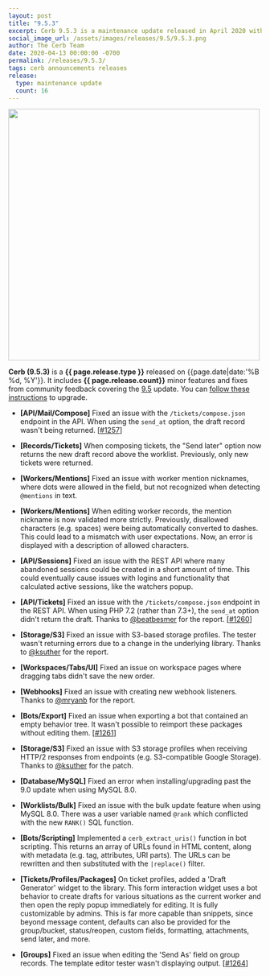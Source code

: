 ```yaml
---
layout: post
title: "9.5.3"
excerpt: Cerb 9.5.3 is a maintenance update released in April 2020 with 16 minor features and fixes from community feedback.
social_image_url: /assets/images/releases/9.5/9.5.3.png
author: The Cerb Team
date: 2020-04-13 00:00:00 -0700
permalink: /releases/9.5.3/
tags: cerb announcements releases
release:
  type: maintenance update
  count: 16
---
```


<div class="cerb-screenshot">
<img src="{{page.social_image_url}}" class="screenshot" width="500">
</div>

**Cerb (9.5.3)** is a **{{ page.release.type }}** released on {{page.date|date:'%B %d, %Y'}}. It includes **{{ page.release.count}}** minor features and fixes from community feedback covering the [9.5](/releases/9.5/) update.  You can [follow these instructions](/docs/upgrading/) to upgrade.

* **[API/Mail/Compose]** Fixed an issue with the `/tickets/compose.json` endpoint in the API. When using the `send_at` option, the draft record wasn't being returned. [[#1257](https://github.com/jstanden/cerb/issues/1257)]

* **[Records/Tickets]** When composing tickets, the "Send later" option now returns the new draft record above the worklist. Previously, only new tickets were returned.

* **[Workers/Mentions]** Fixed an issue with worker mention nicknames, where dots were allowed in the field, but not recognized when detecting `@mentions` in text.

* **[Workers/Mentions]** When editing worker records, the mention nickname is now validated more strictly. Previously, disallowed characters (e.g. spaces) were being automatically converted to dashes. This could lead to a mismatch with user expectations. Now, an error is displayed with a description of allowed characters.

* **[API/Sessions]** Fixed an issue with the REST API where many abandoned sessions could be created in a short amount of time. This could eventually cause issues with logins and functionality that calculated active sessions, like the watchers popup.

* **[API/Tickets]** Fixed an issue with the `/tickets/compose.json` endpoint in the REST API. When using PHP 7.2 (rather than 7.3+), the `send_at` option didn't return the draft. Thanks to [@beatbesmer](https://github.com/beatbesmer) for the report. [[#1260](https://github.com/jstanden/cerb/issues/1260)]

* **[Storage/S3]** Fixed an issue with S3-based storage profiles. The tester wasn't returning errors due to a change in the underlying library. Thanks to [@ksuther](https://github.com/ksuther) for the report.

* **[Workspaces/Tabs/UI]** Fixed an issue on workspace pages where dragging tabs didn't save the new order.

* **[Webhooks]** Fixed an issue with creating new webhook listeners. Thanks to [@mryanb](https://github.com/mryanb) for the report.

* **[Bots/Export]** Fixed an issue when exporting a bot that contained an empty behavior tree. It wasn't possible to reimport these packages without editing them. [[#1261](https://github.com/jstanden/cerb/issues/1261)]

* **[Storage/S3]** Fixed an issue with S3 storage profiles when receiving HTTP/2 responses from endpoints (e.g. S3-compatible Google Storage). Thanks to [@ksuther](https://github.com/ksuther) for the patch.

* **[Database/MySQL]** Fixed an error when installing/upgrading past the 9.0 update when using MySQL 8.0.

* **[Worklists/Bulk]** Fixed an issue with the bulk update feature when using MySQL 8.0. There was a user variable named `@rank` which conflicted with the new `RANK()` SQL function.

* **[Bots/Scripting]** Implemented a `cerb_extract_uris()` function in bot scripting. This returns an array of URLs found in HTML content, along with metadata (e.g. tag, attributes, URI parts). The URLs can be rewritten and then substituted with the `|replace()` filter.

* **[Tickets/Profiles/Packages]** On ticket profiles, added a 'Draft Generator' widget to the library. This form interaction widget uses a bot behavior to create drafts for various situations as the current worker and then open the reply popup immediately for editing. It is fully customizable by admins. This is far more capable than snippets, since beyond message content, defaults can also be provided for the group/bucket, status/reopen, custom fields, formatting, attachments, send later, and more.

* **[Groups]** Fixed an issue when editing the 'Send As' field on group records. The template editor tester wasn't displaying output. [[#1264](https://github.com/jstanden/cerb/issues/1264)]


